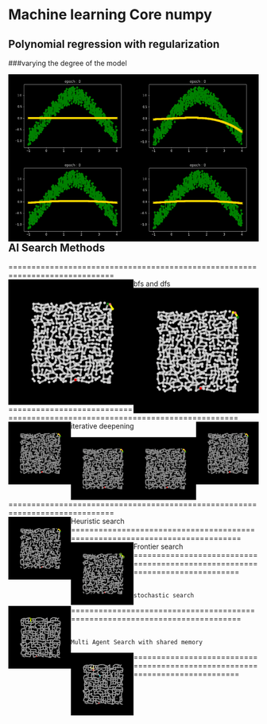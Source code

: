# Machine learning Core numpy

## Polynomial regression with regularization 

###varying the degree of the model 

<img src="https://github.com/deeprajbasu/MachineLearningCore/blob/main/outs/polyreg/1.gif" width="50%" align='left'><img src="https://github.com/deeprajbasu/MachineLearningCore/blob/main/outs/polyreg/a.gif" width="50%" align='right'><img src="https://github.com/deeprajbasu/MachineLearningCore/blob/main/outs/polyreg/2.gif" width="50%" align='left'><img src="https://github.com/deeprajbasu/MachineLearningCore/blob/main/outs/polyreg/3.gif" width="50%" align='right'>



## AI Search Methods
=============================================================================<br>
                                                                  bfs and dfs
<img src="https://github.com/deeprajbasu/MachineLearningCore/blob/main/outs/bfs.gif" width="50%" align='left'><img src="https://github.com/deeprajbasu/MachineLearningCore/blob/main/outs/dfs.gif" width="50%" align='right'>

=============================================================================<br>
                                                                  iterative deepening
<img src="https://github.com/deeprajbasu/MachineLearningCore/blob/main/outs/iterative_1.gif" width="25%" align='left'><img src="https://github.com/deeprajbasu/MachineLearningCore/blob/main/outs/iterative_6.gif" width="25%" align='right'>

<img src="https://github.com/deeprajbasu/MachineLearningCore/blob/main/outs/iterative_11.gif" width="25%" align='left'><img src="https://github.com/deeprajbasu/MachineLearningCore/blob/main/outs/iterative_16.gif" width="25%" align='right'>
=============================================================================<br>
                                                                    Heuristic search
<img src="https://github.com/deeprajbasu/MachineLearningCore/blob/main/outs/huristic.gif" width="25%" align='left'>
=============================================================================<br>
                                                                    Frontier search 
<img src="https://github.com/deeprajbasu/MachineLearningCore/blob/main/outs/frontier.gif" width="25%" align='left'>
=============================================================================<br>

                                                                    stochastic search
<img src="https://github.com/deeprajbasu/MachineLearningCore/blob/main/outs/stochastic.gif" width="25%" align='left'>
=============================================================================<br>

                                                                    Multi Agent Search with shared memory
<img src="https://github.com/deeprajbasu/MachineLearningCore/blob/main/outs/multi2(1).gif" width="25%" align='left'>
=============================================================================<br>



